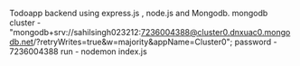 Todoapp backend using express.js , node.js and Mongodb.
mongodb cluster -  "mongodb+srv://sahilsingh023212:7236004388@cluster0.dnxuac0.mongodb.net/?retryWrites=true&w=majority&appName=Cluster0";
password - 7236004388
run - nodemon index.js

